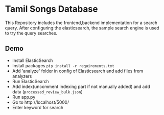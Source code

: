 # Tamil Songs  Database

This Repository includes the frontend,backend implementation for a search query.
After configuring the elasticsearch, the sample search engine is used to try the query searches.

Demo
---
* Install ElasticSearch
* Install packages `pip install -r requirements.txt`
* Add 'analyze' folder in config of Elasticsearch and add files from analyzers
* Run ElasticSearch
* Add index(uncomment indexing part if not manually added) and add data (`processed_review_bulk.json`)
* Run app.py
* Go to http://localhost/5000/
* Enter keyword for search